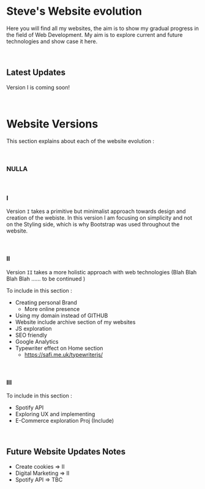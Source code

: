 # Steve's Website evolution

Here you will find all my websites, the aim is to show my gradual progress in the field of Web Development. My aim is to explore current and future technologies and show case it here.

<br>

## Latest Updates 

Version I is coming soon!

<br>

# Website Versions

This section explains about each of the website evolution :

<br>

### NULLA 


<br>


### I

Version ``I`` takes a primitive but minimalist approach towards design and creation of the webiste. In this version I am focusing on simplicity and not on the Styling side, which is why Bootstrap was used throughout the website.

<br>

### II

Version ``II`` takes a more holistic approach with web technologies (Blah Blah Blah Blah ...... to be continued )


To include in this section :

- Creating personal Brand
    - More online presence 
- Using my domain instead of GITHUB
- Website include archive section of my websites
- JS exploration
- SEO friendly  
- Google Analytics
- Typewriter effect on Home section
    - https://safi.me.uk/typewriterjs/




<br>

### III


To include in this section :

- Spotify API
- Exploring UX and implementing
- E-Commerce exploration Proj (Include)
    



<br>

## Future Website Updates Notes

<!-- 

Create a table containing ID, name of update, Version it is included, etc Probably use Google sheets here


 -->
 - Create cookies => II
 - Digital Marketing => II
 - Spotify API => TBC